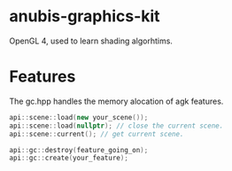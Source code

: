 # anubis-graphics-kit

OpenGL 4, used to learn shading algorhtims.

# Features

The gc.hpp handles the memory alocation of agk features.
```c++
api::scene::load(new your_scene());
api::scene::load(nullptr); // close the current scene.
api::scene::current(); // get current scene.

api::gc::destroy(feature_going_on);
api::gc::create(your_feature);
```
